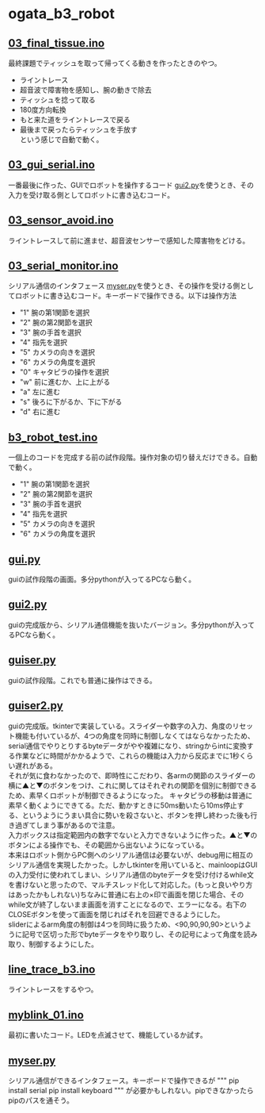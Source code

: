 # ogata_b3_robot

## [03_final_tissue.ino](https://github.com/brad-127/ogata_b3_robot/blob/main/03_final_tissue.ino)
最終課題でティッシュを取って帰ってくる動きを作ったときのやつ。
- ライントレース
- 超音波で障害物を感知し、腕の動きで除去
- ティッシュを捻って取る
- 180度方向転換
- もと来た道をライントレースで戻る
- 最後まで戻ったらティッシュを手放す  
という感じで自動で動く。

## [03_gui_serial.ino](https://github.com/brad-127/ogata_b3_robot/blob/main/03_gui_serial.ino)
一番最後に作った、GUIでロボットを操作するコード [gui2.py](https://github.com/brad-127/ogata_b3_robot/blob/main/gui2.py)を使うとき、その入力を受け取る側としてロボットに書き込むコード。  

## [03_sensor_avoid.ino](https://github.com/brad-127/ogata_b3_robot/blob/main/03_sensor_avoid.ino)
ライントレースして前に進ませ、超音波センサーで感知した障害物をどける。

## [03_serial_monitor.ino](https://github.com/brad-127/ogata_b3_robot/blob/main/03_serial_monitor.ino)
シリアル通信のインタフェース [myser.py](https://github.com/brad-127/ogata_b3_robot/blob/main/myser.py)を使うとき、その操作を受ける側としてロボットに書き込むコード。キーボードで操作できる。以下は操作方法
- "1" 腕の第1関節を選択
- "2" 腕の第2関節を選択
- "3" 腕の手首を選択
- "4" 指先を選択
- "5" カメラの向きを選択
- "6" カメラの角度を選択
- "0" キャタピラの操作を選択
- "w" 前に進むか、上に上がる
- "a" 左に進む
- "s" 後ろに下がるか、下に下がる
- "d" 右に進む

## [b3_robot_test.ino](https://github.com/brad-127/ogata_b3_robot/blob/main/b3_robot_test.ino)
一個上のコードを完成する前の試作段階。操作対象の切り替えだけできる。自動で動く。
- "1" 腕の第1関節を選択
- "2" 腕の第2関節を選択
- "3" 腕の手首を選択
- "4" 指先を選択
- "5" カメラの向きを選択
- "6" カメラの角度を選択

## [gui.py](https://github.com/brad-127/ogata_b3_robot/blob/main/gui.py)
guiの試作段階の画面。多分pythonが入ってるPCなら動く。

## [gui2.py](https://github.com/brad-127/ogata_b3_robot/blob/main/gui2.py)
guiの完成版から、シリアル通信機能を抜いたバージョン。多分pythonが入ってるPCなら動く。

## [guiser.py](https://github.com/brad-127/ogata_b3_robot/blob/main/guiser.py)
guiの試作段階。これでも普通に操作はできる。

## [guiser2.py](https://github.com/brad-127/ogata_b3_robot/blob/main/guiser2.py)
guiの完成版。tkinterで実装している。スライダーや数字の入力、角度のリセット機能も付いているが、4つの角度を同時に制御しなくてはならなかったため、serial通信でやりとりするbyteデータがやや複雑になり、stringからintに変換する作業などに時間がかかるようで、これらの機能は入力から反応までに1秒くらい遅れがある。  
それが気に食わなかったので、即時性にこだわり、各armの関節のスライダーの横に▲と▼のボタンをつけ、これに関してはそれぞれの関節を個別に制御できるため、素早くロボットが制御できるようになった。
キャタピラの移動は普通に素早く動くようにできてる。ただ、動かすときに50ms動いたら10ms停止する、というようにうまい具合に勢いを殺さないと、ボタンを押し終わった後も行き過ぎてしまう事があるので注意。  
入力ボックスは指定範囲内の数字でないと入力できないように作った。▲と▼のボタンによる操作でも、その範囲から出ないようになっている。  
本来はロボット側からPC側へのシリアル通信は必要ないが、debug用に相互のシリアル通信を実現したかった。しかしtkinterを用いていると、mainloopはGUIの入力受付に使われてしまい、シリアル通信のbyteデータを受け付けるwhile文を書けないと思ったので、マルチスレッド化して対応した。(もっと良いやり方はあったかもしれない)ちなみに普通に右上の×印で画面を閉じた場合、そのwhile文が終了しないまま画面を消すことになるので、エラーになる。右下のCLOSEボタンを使って画面を閉じればそれを回避できるようにした。  
sliderによるarm角度の制御は4つを同時に扱うため、<90,90,90,90>というように記号で区切った形でbyteデータをやり取りし、その記号によって角度を読み取り、制御するようにした。

## [line_trace_b3.ino](https://github.com/brad-127/ogata_b3_robot/blob/main/line_trace_b3.ino)
ライントレースをするやつ。
## [myblink_01.ino](https://github.com/brad-127/ogata_b3_robot/blob/main/myblink_01.ino)
最初に書いたコード。LEDを点滅させて、機能しているか試す。
## [myser.py](https://github.com/brad-127/ogata_b3_robot/blob/main/myser.py)
シリアル通信ができるインタフェース。キーボードで操作できるが
"""
pip install serial
pip install keyboard
"""
が必要かもしれない。pipできなかったらpipのパスを通そう。
